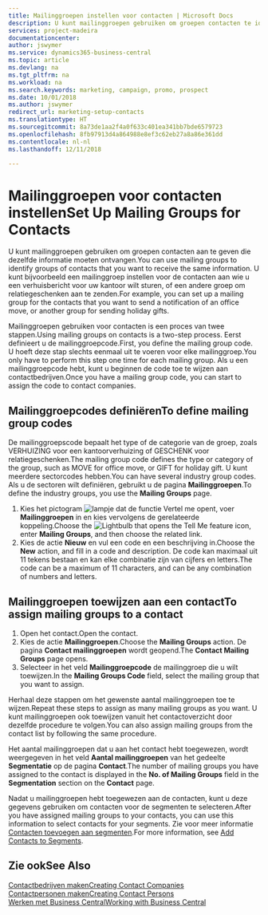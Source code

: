 ```yaml
---
title: Mailinggroepen instellen voor contacten | Microsoft Docs
description: U kunt mailinggroepen gebruiken om groepen contacten te identificeren die u dezelfde informatie wilt sturen, bijvoorbeeld voor een marketingcampagne of promotie.
services: project-madeira
documentationcenter: 
author: jswymer
ms.service: dynamics365-business-central
ms.topic: article
ms.devlang: na
ms.tgt_pltfrm: na
ms.workload: na
ms.search.keywords: marketing, campaign, promo, prospect
ms.date: 10/01/2018
ms.author: jswymer
redirect_url: marketing-setup-contacts
ms.translationtype: HT
ms.sourcegitcommit: 8a73de1aa2f4a0f633c401ea341bb7bde6579723
ms.openlocfilehash: 8fb97913d4a864988e8ef3c62eb27a8a86e361dd
ms.contentlocale: nl-nl
ms.lasthandoff: 12/11/2018

---
```

# <a name="set-up-mailing-groups-for-contacts"></a><span data-ttu-id="5aaa0-103">Mailinggroepen voor contacten instellen</span><span class="sxs-lookup"><span data-stu-id="5aaa0-103">Set Up Mailing Groups for Contacts</span></span>
<span data-ttu-id="5aaa0-104">U kunt mailinggroepen gebruiken om groepen contacten aan te geven die dezelfde informatie moeten ontvangen.</span><span class="sxs-lookup"><span data-stu-id="5aaa0-104">You can use mailing groups to identify groups of contacts that you want to receive the same information.</span></span> <span data-ttu-id="5aaa0-105">U kunt bijvoorbeeld een mailinggroep instellen voor de contacten aan wie u een verhuisbericht voor uw kantoor wilt sturen, of een andere groep om relatiegeschenken aan te zenden.</span><span class="sxs-lookup"><span data-stu-id="5aaa0-105">For example, you can set up a mailing group for the contacts that you want to send a notification of an office move, or another group for sending holiday gifts.</span></span>

<span data-ttu-id="5aaa0-106">Mailinggroepen gebruiken voor contacten is een proces van twee stappen.</span><span class="sxs-lookup"><span data-stu-id="5aaa0-106">Using mailing groups on contacts is a two-step process.</span></span> <span data-ttu-id="5aaa0-107">Eerst definieert u de mailinggroepcode.</span><span class="sxs-lookup"><span data-stu-id="5aaa0-107">First, you define the mailing group code.</span></span> <span data-ttu-id="5aaa0-108">U hoeft deze stap slechts eenmaal uit te voeren voor elke mailinggroep.</span><span class="sxs-lookup"><span data-stu-id="5aaa0-108">You only have to perform this step one time for each mailing group.</span></span> <span data-ttu-id="5aaa0-109">Als u een mailinggroepcode hebt, kunt u beginnen de code toe te wijzen aan contactbedrijven.</span><span class="sxs-lookup"><span data-stu-id="5aaa0-109">Once you have a mailing group code, you can start to assign the code to contact companies.</span></span>

## <a name="to-define-mailing-group-codes"></a><span data-ttu-id="5aaa0-110">Mailinggroepcodes definiëren</span><span class="sxs-lookup"><span data-stu-id="5aaa0-110">To define mailing group codes</span></span>
<span data-ttu-id="5aaa0-111">De mailinggroepscode bepaalt het type of de categorie van de groep, zoals VERHUIZING voor een kantoorverhuizing of GESCHENK voor relatiegeschenken.</span><span class="sxs-lookup"><span data-stu-id="5aaa0-111">The mailing group code defines the type or category of the group, such as MOVE for office move, or GIFT for holiday gift.</span></span> <span data-ttu-id="5aaa0-112">U kunt meerdere sectorcodes hebben.</span><span class="sxs-lookup"><span data-stu-id="5aaa0-112">You can have several industry group codes.</span></span> <span data-ttu-id="5aaa0-113">Als u de sectoren wilt definiëren, gebruikt u de pagina **Mailinggroepen**.</span><span class="sxs-lookup"><span data-stu-id="5aaa0-113">To define the industry groups, you use the **Mailing Groups** page.</span></span>

1. <span data-ttu-id="5aaa0-114">Kies het pictogram ![lampje dat de functie Vertel me opent](media/ui-search/search_small.png "Vertel me wat u wilt doen"), voer **Mailinggroepen** in en kies vervolgens de gerelateerde koppeling.</span><span class="sxs-lookup"><span data-stu-id="5aaa0-114">Choose the ![Lightbulb that opens the Tell Me feature](media/ui-search/search_small.png "Tell me what you want to do") icon, enter **Mailing Groups**, and then choose the related link.</span></span>
2. <span data-ttu-id="5aaa0-115">Kies de actie **Nieuw** en vul een code en een beschrijving in.</span><span class="sxs-lookup"><span data-stu-id="5aaa0-115">Choose the **New** action, and fill in a code and description.</span></span> <span data-ttu-id="5aaa0-116">De code kan maximaal uit 11 tekens bestaan en kan elke combinatie zijn van cijfers en letters.</span><span class="sxs-lookup"><span data-stu-id="5aaa0-116">The code can be a maximum of 11 characters, and can be any combination of numbers and letters.</span></span>

## <a name="AssignMailGroupContact"></a> <span data-ttu-id="5aaa0-117">Mailinggroepen toewijzen aan een contact</span><span class="sxs-lookup"><span data-stu-id="5aaa0-117">To assign mailing groups to a contact</span></span>
1. <span data-ttu-id="5aaa0-118">Open het contact.</span><span class="sxs-lookup"><span data-stu-id="5aaa0-118">Open the contact.</span></span>
2. <span data-ttu-id="5aaa0-119">Kies de actie **Mailinggroepen**.</span><span class="sxs-lookup"><span data-stu-id="5aaa0-119">Choose the **Mailing Groups** action.</span></span> <span data-ttu-id="5aaa0-120">De pagina **Contact mailinggroepen** wordt geopend.</span><span class="sxs-lookup"><span data-stu-id="5aaa0-120">The **Contact Mailing Groups** page opens.</span></span>
3. <span data-ttu-id="5aaa0-121">Selecteer in het veld **Mailinggroepcode** de mailinggroep die u wilt toewijzen.</span><span class="sxs-lookup"><span data-stu-id="5aaa0-121">In the **Mailing Groups Code** field, select the mailing group that you want to assign.</span></span>

<span data-ttu-id="5aaa0-122">Herhaal deze stappen om het gewenste aantal mailinggroepen toe te wijzen.</span><span class="sxs-lookup"><span data-stu-id="5aaa0-122">Repeat these steps to assign as many mailing groups as you want.</span></span> <span data-ttu-id="5aaa0-123">U kunt mailinggroepen ook toewijzen vanuit het contactoverzicht door dezelfde procedure te volgen.</span><span class="sxs-lookup"><span data-stu-id="5aaa0-123">You can also assign mailing groups from the contact list by following the same procedure.</span></span>

<span data-ttu-id="5aaa0-124">Het aantal mailinggroepen dat u aan het contact hebt toegewezen, wordt weergegeven in het veld **Aantal mailinggroepen** van het gedeelte **Segmentatie** op de pagina **Contact**.</span><span class="sxs-lookup"><span data-stu-id="5aaa0-124">The number of mailing groups you have assigned to the contact is displayed in the **No. of Mailing Groups** field in the **Segmentation** section on the **Contact** page.</span></span>

<span data-ttu-id="5aaa0-125">Nadat u mailinggroepen hebt toegewezen aan de contacten, kunt u deze gegevens gebruiken om contacten voor de segmenten te selecteren.</span><span class="sxs-lookup"><span data-stu-id="5aaa0-125">After you have assigned mailing groups to your contacts, you can use this information to select contacts for your segments.</span></span> <span data-ttu-id="5aaa0-126">Zie voor meer informatie [Contacten toevoegen aan segmenten](marketing-add-contact-segment.md).</span><span class="sxs-lookup"><span data-stu-id="5aaa0-126">For more information, see [Add Contacts to Segments](marketing-add-contact-segment.md).</span></span>

## <a name="see-also"></a><span data-ttu-id="5aaa0-127">Zie ook</span><span class="sxs-lookup"><span data-stu-id="5aaa0-127">See Also</span></span>
[<span data-ttu-id="5aaa0-128">Contactbedrijven maken</span><span class="sxs-lookup"><span data-stu-id="5aaa0-128">Creating Contact Companies</span></span>](marketing-create-contact-companies.md)  
[<span data-ttu-id="5aaa0-129">Contactpersonen maken</span><span class="sxs-lookup"><span data-stu-id="5aaa0-129">Creating Contact Persons</span></span>](marketing-create-contact-persons.md)  
[<span data-ttu-id="5aaa0-130">Werken met Business Central</span><span class="sxs-lookup"><span data-stu-id="5aaa0-130">Working with Business Central</span></span>](ui-work-product.md)

